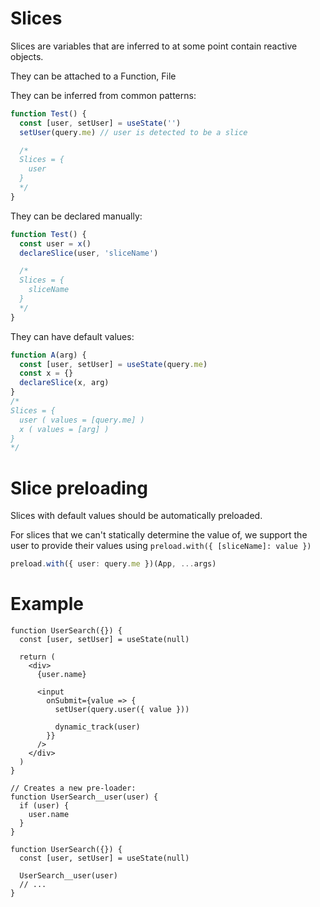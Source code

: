 # Slices

Slices are variables that are inferred to at some point contain reactive objects.

They can be attached to a Function, File

They can be inferred from common patterns:

```ts
function Test() {
  const [user, setUser] = useState('')
  setUser(query.me) // user is detected to be a slice

  /*
  Slices = {
    user
  }
  */
}
```

They can be declared manually:

```ts
function Test() {
  const user = x()
  declareSlice(user, 'sliceName')

  /*
  Slices = {
    sliceName
  }
  */
}
```

They can have default values:

```ts
function A(arg) {
  const [user, setUser] = useState(query.me)
  const x = {}
  declareSlice(x, arg)
}
/*
Slices = {
  user ( values = [query.me] )
  x ( values = [arg] )
}
*/
```

# Slice preloading

Slices with default values should be automatically preloaded.

For slices that we can't statically determine the value of,
we support the user to provide their values using `preload.with({ [sliceName]: value })`

```ts
preload.with({ user: query.me })(App, ...args)
```

# Example

```tsx
function UserSearch({}) {
  const [user, setUser] = useState(null)

  return (
    <div>
      {user.name}

      <input
        onSubmit={value => {
          setUser(query.user({ value }))

          dynamic_track(user)
        }}
      />
    </div>
  )
}

// Creates a new pre-loader:
function UserSearch__user(user) {
  if (user) {
    user.name
  }
}

function UserSearch({}) {
  const [user, setUser] = useState(null)

  UserSearch__user(user)
  // ...
}
```
